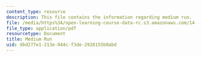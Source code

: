 ```yaml
---
content_type: resource
description: This file contains the information regarding medium run.
file: /media/https%3A/open-learning-course-data-rc.s3.amazonaws.com/14-02-principles-of-macroeconomics-spring-2014/dbd277e1213e944cf3de2928155b0abd_MIT14_02S14_med_run.pdf
file_type: application/pdf
resourcetype: Document
title: Medium Run
uid: dbd277e1-213e-944c-f3de-2928155b0abd
---
```

